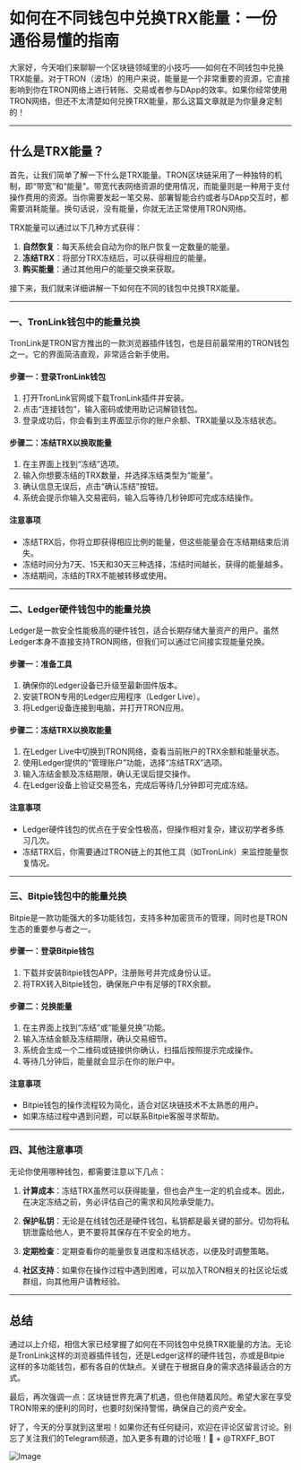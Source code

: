 # 如何在不同钱包中兑换TRX能量：一份通俗易懂的指南

大家好，今天咱们来聊聊一个区块链领域里的小技巧——如何在不同钱包中兑换TRX能量。对于TRON（波场）的用户来说，能量是一个非常重要的资源，它直接影响到你在TRON网络上进行转账、交易或者参与DApp的效率。如果你经常使用TRON网络，但还不太清楚如何兑换TRX能量，那么这篇文章就是为你量身定制的！

---

## 什么是TRX能量？

首先，让我们简单了解一下什么是TRX能量。TRON区块链采用了一种独特的机制，即“带宽”和“能量”。带宽代表网络资源的使用情况，而能量则是一种用于支付操作费用的资源。当你需要发起一笔交易、部署智能合约或者与DApp交互时，都需要消耗能量。换句话说，没有能量，你就无法正常使用TRON网络。

TRX能量可以通过以下几种方式获得：
1. **自然恢复**：每天系统会自动为你的账户恢复一定数量的能量。
2. **冻结TRX**：将部分TRX冻结后，可以获得相应的能量。
3. **购买能量**：通过其他用户的能量交换来获取。

接下来，我们就来详细讲解一下如何在不同的钱包中兑换TRX能量。

---

### 一、TronLink钱包中的能量兑换

TronLink是TRON官方推出的一款浏览器插件钱包，也是目前最常用的TRON钱包之一。它的界面简洁直观，非常适合新手使用。

#### 步骤一：登录TronLink钱包
1. 打开TronLink官网或下载TronLink插件并安装。
2. 点击“连接钱包”，输入密码或使用助记词解锁钱包。
3. 登录成功后，你会看到主界面显示你的账户余额、TRX能量以及冻结状态。

#### 步骤二：冻结TRX以换取能量
1. 在主界面上找到“冻结”选项。
2. 输入你想要冻结的TRX数量，并选择冻结类型为“能量”。
3. 确认信息无误后，点击“确认冻结”按钮。
4. 系统会提示你输入交易密码，输入后等待几秒钟即可完成冻结操作。

#### 注意事项
- 冻结TRX后，你将立即获得相应比例的能量，但这些能量会在冻结期结束后消失。
- 冻结时间分为7天、15天和30天三种选择，冻结时间越长，获得的能量越多。
- 冻结期间，冻结的TRX不能被转移或使用。

---

### 二、Ledger硬件钱包中的能量兑换

Ledger是一款安全性能极高的硬件钱包，适合长期存储大量资产的用户。虽然Ledger本身不直接支持TRON网络，但我们可以通过它间接实现能量兑换。

#### 步骤一：准备工具
1. 确保你的Ledger设备已升级至最新固件版本。
2. 安装TRON专用的Ledger应用程序（Ledger Live）。
3. 将Ledger设备连接到电脑，并打开TRON应用。

#### 步骤二：冻结TRX以换取能量
1. 在Ledger Live中切换到TRON网络，查看当前账户的TRX余额和能量状态。
2. 使用Ledger提供的“管理账户”功能，选择“冻结TRX”选项。
3. 输入冻结金额及冻结期限，确认无误后提交操作。
4. 在Ledger设备上验证交易签名，完成后等待几分钟即可完成冻结。

#### 注意事项
- Ledger硬件钱包的优点在于安全性极高，但操作相对复杂，建议初学者多练习几次。
- 冻结TRX后，你需要通过TRON链上的其他工具（如TronLink）来监控能量恢复情况。

---

### 三、Bitpie钱包中的能量兑换

Bitpie是一款功能强大的多功能钱包，支持多种加密货币的管理，同时也是TRON生态的重要参与者之一。

#### 步骤一：登录Bitpie钱包
1. 下载并安装Bitpie钱包APP，注册账号并完成身份认证。
2. 将TRX转入Bitpie钱包，确保账户中有足够的TRX余额。

#### 步骤二：兑换能量
1. 在主界面上找到“冻结”或“能量兑换”功能。
2. 输入冻结金额及冻结期限，确认交易细节。
3. 系统会生成一个二维码或链接供你确认，扫描后按照提示完成操作。
4. 等待几分钟后，能量就会显示在你的账户中。

#### 注意事项
- Bitpie钱包的操作流程较为简化，适合对区块链技术不太熟悉的用户。
- 如果冻结过程中遇到问题，可以联系Bitpie客服寻求帮助。

---

### 四、其他注意事项

无论你使用哪种钱包，都需要注意以下几点：

1. **计算成本**：冻结TRX虽然可以获得能量，但也会产生一定的机会成本。因此，在决定冻结之前，务必评估自己的需求和风险承受能力。
   
2. **保护私钥**：无论是在线钱包还是硬件钱包，私钥都是最关键的部分。切勿将私钥泄露给他人，更不要将其保存在不安全的地方。

3. **定期检查**：定期查看你的能量恢复进度和冻结状态，以便及时调整策略。

4. **社区支持**：如果你在操作过程中遇到困难，可以加入TRON相关的社区论坛或群组，向其他用户请教经验。

---

## 总结

通过以上介绍，相信大家已经掌握了如何在不同钱包中兑换TRX能量的方法。无论是TronLink这样的浏览器插件钱包，还是Ledger这样的硬件钱包，亦或是Bitpie这样的多功能钱包，都有各自的优缺点。关键在于根据自身的需求选择最适合的方式。

最后，再次强调一点：区块链世界充满了机遇，但也伴随着风险。希望大家在享受TRON带来的便利的同时，也要时刻保持警惕，确保自己的资产安全。

好了，今天的分享就到这里啦！如果你还有任何疑问，欢迎在评论区留言讨论。别忘了关注我们的Telegram频道，加入更多有趣的讨论哦！💪 + @TRXFF_BOT  

![Image](https://github.com/user-attachments/assets/a9ced9e0-a9b8-4136-8aef-a09665821e59)